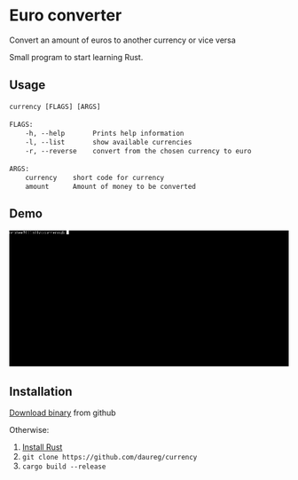 # Euro converter

Convert an amount of euros to another currency or vice versa

Small program to start learning Rust.

## Usage
```
currency [FLAGS] [ARGS]

FLAGS:
    -h, --help       Prints help information
    -l, --list       show available currencies
    -r, --reverse    convert from the chosen currency to euro

ARGS:
    currency    short code for currency
    amount      Amount of money to be converted
```

## Demo

![sample run](output.gif)


## Installation

[Download binary]() from github

Otherwise:

1. [Install Rust](http://doc.rust-lang.org/nightly/book/installing-rust.html)
2. `git clone https://github.com/daureg/currency`
3. `cargo build --release`
